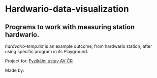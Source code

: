 # Hardwario-data-visualization

## Programs to work with measuring station hardwario.

<i>hardvario-temp.txt</i> is an example outcome, from hardwario station, after using specific program in its Playground.

Project for: [Fyzikální ústav AV ČR](https://www.fzu.cz/domov)

Made by: 
